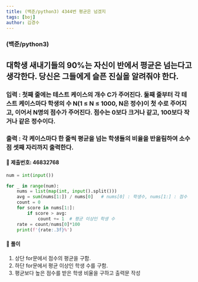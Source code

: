 ```yaml
---
title: (백준/python3) 4344번 평균은 넘겠지
tags: [boj]
author: 김경수
---
```


### (백준/python3) 
## 대학생 새내기들의 90%는 자신이 반에서 평균은 넘는다고 생각한다. 당신은 그들에게 슬픈 진실을 알려줘야 한다.


### 입력 : 첫째 줄에는 테스트 케이스의 개수 C가 주어진다. 둘째 줄부터 각 테스트 케이스마다 학생의 수 N(1 ≤ N ≤ 1000, N은 정수)이 첫 수로 주어지고, 이어서 N명의 점수가 주어진다. 점수는 0보다 크거나 같고, 100보다 작거나 같은 정수이다.

### 출력 : 각 케이스마다 한 줄씩 평균을 넘는 학생들의 비율을 반올림하여 소수점 셋째 자리까지 출력한다.
#### 📌 제출번호: 46832768
``` python
num = int(input())

for _ in range(num):
    nums = list(map(int, input().split()))
    avg = sum(nums[1:]) / nums[0]   # nums[0] : 학생수, nums[1:] : 점수
    count = 0
    for score in nums[1:]:
        if score > avg:
            count += 1  # 평균 이상인 학생 수
    rate = count/nums[0]*100
    print(f'{rate:.3f}%')
```

#### 📌 풀이
1. 상단 for문에서 점수의 평균을 구함.
2. 하단 for문에서 평균 이상인 학생 수를 구함.
4. 평균보다 높은 점수를 받은 학생 비율을 구하고 출력문 작성